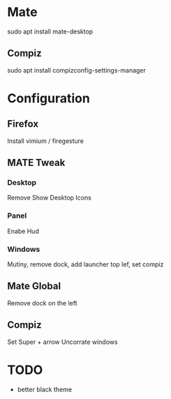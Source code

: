 # Mate
sudo apt install mate-desktop

## Compiz
sudo apt install compizconfig-settings-manager 


# Configuration
## Firefox
Install vimium / firegesture

## MATE Tweak
### Desktop 
Remove Show Desktop Icons

### Panel
Enabe Hud

### Windows
Mutiny, remove dock, add launcher top lef, set compiz

## Mate Global
Remove dock on the left

## Compiz
Set Super + arrow
Uncorrate windows

# TODO
* better black theme






